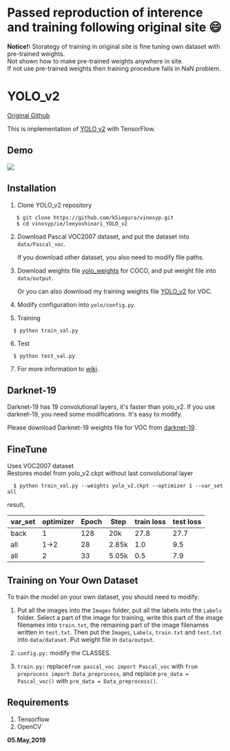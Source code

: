 # Passed reproduction of interence and training following original site :smile:

**Notice!:**
Storategy of training in original site is fine tuning own dataset with pre-trained weights.  
Not shown how to make pre-trained weights anywhere in site.  
If not use pre-trained weights then training procedure falls in NaN problem.  

# YOLO_v2

[Original Github](https://github.com/leeyoshinari/YOLO_v2)  

This is implementation of [YOLO v2](https://arxiv.org/pdf/1612.08242.pdf) with TensorFlow.

## Demo
![](https://github.com/leeyoshinari/YOLO_v2/blob/master/test/yolo%20v2%20demo.gif)

## Installation
1. Clone YOLO_v2 repository
```
   $ git clone https://github.com/k5iogura/vinosyp.git
   $ cd vinosyp/ie/leeyoshinari_YOLO_v2
```

2. Download Pascal VOC2007 dataset, and put the dataset into `data/Pascal_voc`.

   If you download other dataset, you also need to modify file paths.

3. Download weights file [yolo_weights](https://drive.google.com/drive/folders/13TWYuNY-XcX9EyoU87dH9XsBKuWcPHHw?usp=sharing) for COCO, and put weight file into `data/output`.

   Or you can also download my training weights file [YOLO_v2](https://drive.google.com/drive/folders/14w9JL74VZivk0iD00I3eQYL67bvNyq0N?usp=sharing) for VOC.

4. Modify configuration into `yolo/config.py`.

5. Training
```
  $ python train_val.py
```

6. Test
```
  $ python test_val.py
```

7. For more information to [wiki](https://github.com/leeyoshinari/YOLO_v2/wiki/YOLO_v2). 

## Darknet-19
Darknet-19 has 19 convolutional layers, it's faster than yolo_v2. If you use darknet-19, you need some modifications. It's easy to modify.

 Please download Darknet-19 weights file for VOC from [darknet-19](https://drive.google.com/open?id=1XWWecDpekQ1t2DjhizF-virWyQCTSUeF).

## FineTune
Uses VOC2007 dataset  
Restores model from yolo_v2.ckpt without last convolutional layer  

```
  $ python train_val.py --weights yolo_v2.ckpt --optimizer 1 --var_set all
```
result,  

|var_set|optimizer|Epoch|Step  |train loss|test loss|
|-      |-        |-    |-     |-         |-        |
|back   |1        |128  |20k   |27.8      |27.7     |
|all    |1->2     | 28  |2.85k |1.0       |9.5      |
|all    |2        | 33  |5.05k |0.5       |7.9      |

## Training on Your Own Dataset
To train the model on your own dataset, you should need to modify:

1. Put all the images into the `Images` folder, put all the labels into the `Labels` folder. Select a part of the image for training, write this part of the image filenames into `train.txt`, the remaining part of the image filenames written in `test.txt`. Then put the `Images`, `Labels`, `train.txt` and `test.txt` into `data/dataset`. Put weight file in `data/output`.

2. `config.py:` modify the CLASSES.

3. `train.py:` replace`from pascal_voc import Pascal_voc` with `from preprocess import Data_preprocess`, and replace `pre_data = Pascal_voc()` with `pre_data = Data_preprocess()`.

## Requirements
1. Tensorflow
2. OpenCV

**05.May,2019**
